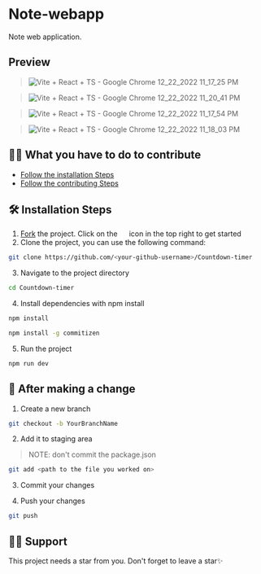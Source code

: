 # Note-webapp
Note web application.


## Preview
> ![Vite + React + TS - Google Chrome 12_22_2022 11_17_25 PM](https://user-images.githubusercontent.com/85039185/209236134-2782148c-0725-4e76-bafb-a61aeac3da9e.png)

> ![Vite + React + TS - Google Chrome 12_22_2022 11_20_41 PM](https://user-images.githubusercontent.com/85039185/209236163-38ec77ab-241a-4978-a376-8258d446a857.png)

> ![Vite + React + TS - Google Chrome 12_22_2022 11_17_54 PM](https://user-images.githubusercontent.com/85039185/209236266-27a572b7-e5fb-4fed-ab02-c08705eede5d.png)

> ![Vite + React + TS - Google Chrome 12_22_2022 11_18_03 PM](https://user-images.githubusercontent.com/85039185/209236320-34096879-3091-4f10-bd11-602859497248.png)


## 👌🏾 What you have to do to contribute

- [Follow the installation Steps](#%EF%B8%8F-installation-steps)
- [Follow the contributing Steps](#-after-making-a-change)

## 🛠️ Installation Steps

1. [Fork](https://github.com/ghasty003/Countdown-timer/fork) the project. Click on the <a href="https://github.com/ghasty003/Countdown-timer/fork"><img src="https://i.imgur.com/G4z1kEe.png" height="15" width="15"></a> icon in the top right to get started
2. Clone the project, you can use the following command:

```bash
git clone https://github.com/<your-github-username>/Countdown-timer
```

3. Navigate to the project directory

```bash
cd Countdown-timer
```

4. Install dependencies with npm install

```bash
npm install
```

```bash
npm install -g commitizen
```

5. Run the project

```bash
npm run dev
```

## 🥂 After making a change

1. Create a new branch

```bash
git checkout -b YourBranchName
```

2. Add it to staging area

> NOTE: don't commit the package.json

```bash
git add <path to the file you worked on>
```

3. Commit your changes

4. Push your changes

```bash
git push
```
## 🙏🏽 Support

This project needs a star️ from you. Don't forget to leave a star✨
